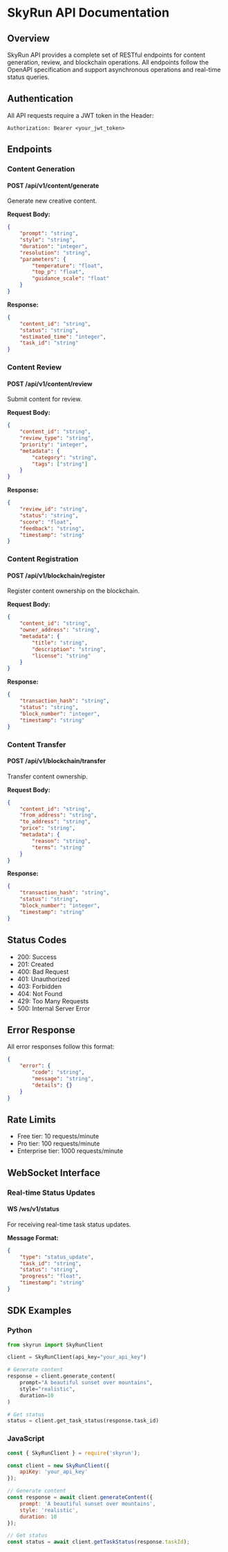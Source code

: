 # SkyRun API Documentation

## Overview

SkyRun API provides a complete set of RESTful endpoints for content generation, review, and blockchain operations. All endpoints follow the OpenAPI specification and support asynchronous operations and real-time status queries.

## Authentication

All API requests require a JWT token in the Header:

```
Authorization: Bearer <your_jwt_token>
```

## Endpoints

### Content Generation

#### POST /api/v1/content/generate

Generate new creative content.

**Request Body:**
```json
{
    "prompt": "string",
    "style": "string",
    "duration": "integer",
    "resolution": "string",
    "parameters": {
        "temperature": "float",
        "top_p": "float",
        "guidance_scale": "float"
    }
}
```

**Response:**
```json
{
    "content_id": "string",
    "status": "string",
    "estimated_time": "integer",
    "task_id": "string"
}
```

### Content Review

#### POST /api/v1/content/review

Submit content for review.

**Request Body:**
```json
{
    "content_id": "string",
    "review_type": "string",
    "priority": "integer",
    "metadata": {
        "category": "string",
        "tags": ["string"]
    }
}
```

**Response:**
```json
{
    "review_id": "string",
    "status": "string",
    "score": "float",
    "feedback": "string",
    "timestamp": "string"
}
```

### Content Registration

#### POST /api/v1/blockchain/register

Register content ownership on the blockchain.

**Request Body:**
```json
{
    "content_id": "string",
    "owner_address": "string",
    "metadata": {
        "title": "string",
        "description": "string",
        "license": "string"
    }
}
```

**Response:**
```json
{
    "transaction_hash": "string",
    "status": "string",
    "block_number": "integer",
    "timestamp": "string"
}
```

### Content Transfer

#### POST /api/v1/blockchain/transfer

Transfer content ownership.

**Request Body:**
```json
{
    "content_id": "string",
    "from_address": "string",
    "to_address": "string",
    "price": "string",
    "metadata": {
        "reason": "string",
        "terms": "string"
    }
}
```

**Response:**
```json
{
    "transaction_hash": "string",
    "status": "string",
    "block_number": "integer",
    "timestamp": "string"
}
```

## Status Codes

- 200: Success
- 201: Created
- 400: Bad Request
- 401: Unauthorized
- 403: Forbidden
- 404: Not Found
- 429: Too Many Requests
- 500: Internal Server Error

## Error Response

All error responses follow this format:

```json
{
    "error": {
        "code": "string",
        "message": "string",
        "details": {}
    }
}
```

## Rate Limits

- Free tier: 10 requests/minute
- Pro tier: 100 requests/minute
- Enterprise tier: 1000 requests/minute

## WebSocket Interface

### Real-time Status Updates

#### WS /ws/v1/status

For receiving real-time task status updates.

**Message Format:**
```json
{
    "type": "status_update",
    "task_id": "string",
    "status": "string",
    "progress": "float",
    "timestamp": "string"
}
```

## SDK Examples

### Python

```python
from skyrun import SkyRunClient

client = SkyRunClient(api_key="your_api_key")

# Generate content
response = client.generate_content(
    prompt="A beautiful sunset over mountains",
    style="realistic",
    duration=10
)

# Get status
status = client.get_task_status(response.task_id)
```

### JavaScript

```javascript
const { SkyRunClient } = require('skyrun');

const client = new SkyRunClient({
    apiKey: 'your_api_key'
});

// Generate content
const response = await client.generateContent({
    prompt: 'A beautiful sunset over mountains',
    style: 'realistic',
    duration: 10
});

// Get status
const status = await client.getTaskStatus(response.taskId);
``` 